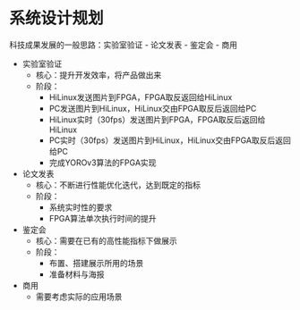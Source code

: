 # 系统设计规划

科技成果发展的一般思路：实验室验证 - 论文发表 - 鉴定会 - 商用

- 实验室验证
    - 核心：提升开发效率，将产品做出来
    - 阶段：
        - HiLinux发送图片到FPGA，FPGA取反返回给HiLinux
        - PC发送图片到HiLinux，HiLinux交由FPGA取反后返回给PC
        - HiLinux实时（30fps）发送图片到FPGA，FPGA取反后返回给HiLinux
        - PC实时（30fps）发送图片到HiLinux，HiLinux交由FPGA取反后返回给PC
        - 完成YOROv3算法的FPGA实现
- 论文发表
    - 核心：不断进行性能优化迭代，达到既定的指标
    - 阶段：
        - 系统实时性的要求
        - FPGA算法单次执行时间的提升
- 鉴定会
    - 核心：需要在已有的高性能指标下做展示
    - 阶段：
        - 布置、搭建展示所用的场景
        - 准备材料与海报
- 商用
    - 需要考虑实际的应用场景
